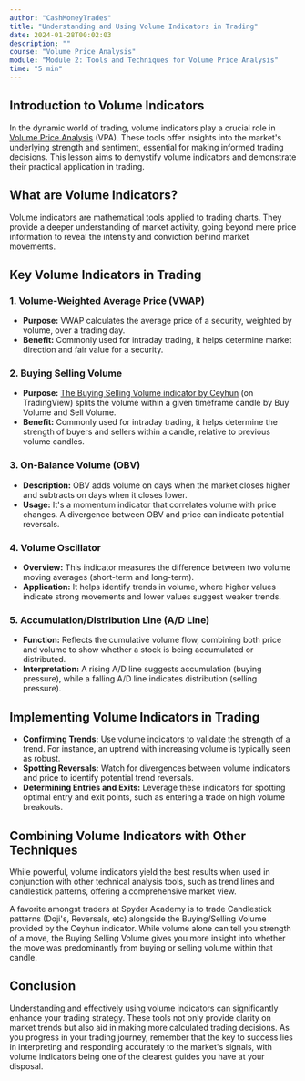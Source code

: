 ```yaml
---
author: "CashMoneyTrades"
title: "Understanding and Using Volume Indicators in Trading"
date: 2024-01-28T00:02:03
description: ""
course: "Volume Price Analysis"
module: "Module 2: Tools and Techniques for Volume Price Analysis" 
time: "5 min"
---
```


## Introduction to Volume Indicators
In the dynamic world of trading, volume indicators play a crucial role in [Volume Price Analysis](/courses/mastering-volume-price-analysis-for-day-trading/) (VPA). These tools offer insights into the market's underlying strength and sentiment, essential for making informed trading decisions. This lesson aims to demystify volume indicators and demonstrate their practical application in trading.

## What are Volume Indicators?
Volume indicators are mathematical tools applied to trading charts. They provide a deeper understanding of market activity, going beyond mere price information to reveal the intensity and conviction behind market movements.

## Key Volume Indicators in Trading

### 1. **Volume-Weighted Average Price (VWAP)**
   - **Purpose:** VWAP calculates the average price of a security, weighted by volume, over a trading day.
   - **Benefit:** Commonly used for intraday trading, it helps determine market direction and fair value for a security.

### 2. **Buying Selling Volume**
   - **Purpose:** [The Buying Selling Volume indicator by Ceyhun](https://www.tradingview.com/script/f32HlgbI/) (on TradingView) splits the volume within a given timeframe candle by Buy Volume and Sell Volume.
   - **Benefit:** Commonly used for intraday trading, it helps determine the strength of buyers and sellers within a candle, relative to previous volume candles.

### 3. **On-Balance Volume (OBV)**
   - **Description:** OBV adds volume on days when the market closes higher and subtracts on days when it closes lower.
   - **Usage:** It's a momentum indicator that correlates volume with price changes. A divergence between OBV and price can indicate potential reversals.

### 4. **Volume Oscillator**
   - **Overview:** This indicator measures the difference between two volume moving averages (short-term and long-term).
   - **Application:** It helps identify trends in volume, where higher values indicate strong movements and lower values suggest weaker trends.

### 5. **Accumulation/Distribution Line (A/D Line)**
   - **Function:** Reflects the cumulative volume flow, combining both price and volume to show whether a stock is being accumulated or distributed.
   - **Interpretation:** A rising A/D line suggests accumulation (buying pressure), while a falling A/D line indicates distribution (selling pressure).


## Implementing Volume Indicators in Trading

- **Confirming Trends:** Use volume indicators to validate the strength of a trend. For instance, an uptrend with increasing volume is typically seen as robust.
- **Spotting Reversals:** Watch for divergences between volume indicators and price to identify potential trend reversals.
- **Determining Entries and Exits:** Leverage these indicators for spotting optimal entry and exit points, such as entering a trade on high volume breakouts.

## Combining Volume Indicators with Other Techniques

While powerful, volume indicators yield the best results when used in conjunction with other technical analysis tools, such as trend lines and candlestick patterns, offering a comprehensive market view.

A favorite amongst traders at Spyder Academy is to trade Candlestick patterns (Doji's, Reversals, etc) alongside the Buying/Selling Volume provided by the Ceyhun indicator.  While volume alone can tell you strength of a move, the Buying Selling Volume gives you more insight into whether the move was predominantly from buying or selling volume within that candle.

## Conclusion

Understanding and effectively using volume indicators can significantly enhance your trading strategy. These tools not only provide clarity on market trends but also aid in making more calculated trading decisions. As you progress in your trading journey, remember that the key to success lies in interpreting and responding accurately to the market's signals, with volume indicators being one of the clearest guides you have at your disposal.
